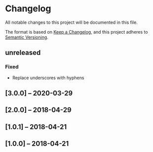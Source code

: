 # Changelog

All notable changes to this project will be documented in this file.

The format is based on [Keep a Changelog](https://keepachangelog.com/en/1.0.0/),
and this project adheres to [Semantic Versioning](https://semver.org/spec/v2.0.0.html).

## unreleased
### Fixed
* Replace underscores with hyphens

## [3.0.0] – 2020-03-29
## [2.0.0] – 2018-04-29
## [1.0.1] – 2018-04-21
## [1.0.0] – 2018-04-21
